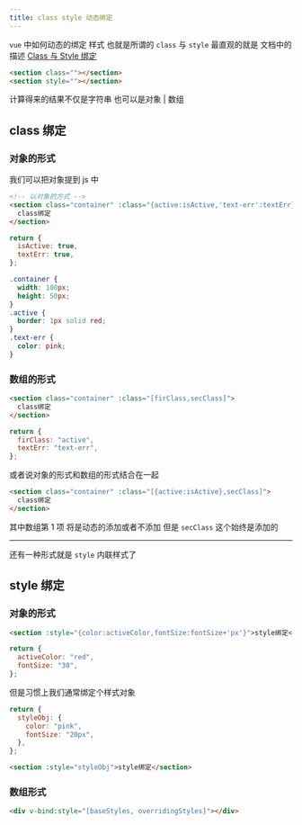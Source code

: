 ```yaml
---
title: class style 动态绑定
---
```


`vue` 中如何动态的绑定 样式 也就是所谓的 `class` 与 `style` 最直观的就是 文档中的描述
[Class 与 Style 绑定](https://cn.vuejs.org/v2/guide/class-and-style.html)

```html
<section class=""></section>
<section style=""></section>
```

计算得来的结果不仅是字符串 也可以是对象 | 数组

## class 绑定

### 对象的形式

我们可以把对象提到 js 中

```html
<!-- 以对象的方式 -->
<section class="container" :class="{active:isActive,'text-err':textErr}">
  class绑定
</section>
```

```js
return {
  isActive: true,
  textErr: true,
};
```

```css
.container {
  width: 100px;
  height: 50px;
}
.active {
  border: 1px solid red;
}
.text-err {
  color: pink;
}
```

### 数组的形式

```html
<section class="container" :class="[firClass,secClass]">
  class绑定
</section>
```

```js
return {
  firClass: "active",
  textErr: "text-err",
};
```

或者说对象的形式和数组的形式结合在一起

```html
<section class="container" :class="[{active:isActive},secClass]">
  class绑定
</section>
```

其中数组第 1 项 将是动态的添加或者不添加 但是 `secClass` 这个始终是添加的

---

还有一种形式就是 `style` 内联样式了

## style 绑定

### 对象的形式

```html
<section :style="{color:activeColor,fontSize:fontSize+'px'}">style绑定</section>
```

```js
return {
  activeColor: "red",
  fontSize: "30",
};
```

但是习惯上我们通常绑定个样式对象

```js
return {
  styleObj: {
    color: "pink",
    fontSize: "20px",
  },
};
```

```html
<section :style="styleObj">style绑定</section>
```

### 数组形式

```html
<div v-bind:style="[baseStyles, overridingStyles]"></div>
```
